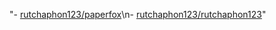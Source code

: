 "- [rutchaphon123/paperfox](https://github.com/rutchaphon123/paperfox)\n- [rutchaphon123/rutchaphon123](https://github.com/rutchaphon123/rutchaphon123)"
